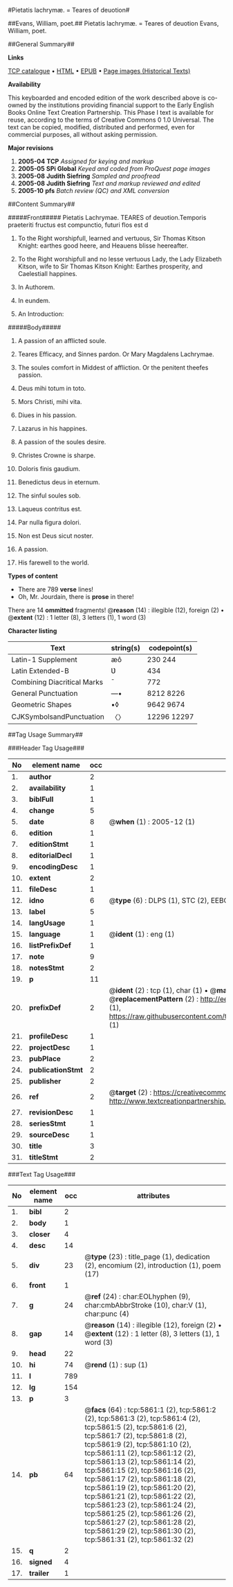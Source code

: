 #Pietatis lachrymæ. = Teares of deuotion#

##Evans, William, poet.##
Pietatis lachrymæ. = Teares of deuotion
Evans, William, poet.

##General Summary##

**Links**

[TCP catalogue](http://www.ota.ox.ac.uk/tcp/)  • 
[HTML](http://tei.it.ox.ac.uk/tcp/Texts-HTML/free/A00/A00460.html)  • 
[EPUB](http://tei.it.ox.ac.uk/tcp/Texts-EPUB/free/A00/A00460.epub) • 
[Page images (Historical Texts)](https://data.historicaltexts.jisc.ac.uk/view?pubId=eebo-99841287e&pageId=eebo-99841287e-5861-1)

**Availability**

This keyboarded and encoded edition of the
	       work described above is co-owned by the institutions
	       providing financial support to the Early English Books
	       Online Text Creation Partnership. This Phase I text is
	       available for reuse, according to the terms of Creative
	       Commons 0 1.0 Universal. The text can be copied,
	       modified, distributed and performed, even for
	       commercial purposes, all without asking permission.

**Major revisions**

1. __2005-04__ __TCP__ *Assigned for keying and markup*
1. __2005-05__ __SPi Global__ *Keyed and coded from ProQuest page images*
1. __2005-08__ __Judith Siefring__ *Sampled and proofread*
1. __2005-08__ __Judith Siefring__ *Text and markup reviewed and edited*
1. __2005-10__ __pfs__ *Batch review (QC) and XML conversion*

##Content Summary##

#####Front#####
Pietatis Lachrymae. TEARES of deuotion.Temporis praeteriti fructus est compunctio, futuri flos est d
1. To the Right worshipfull, learned and vertuous, Sir Thomas Kitson Knight: earthes good heere, and Heauens blisse heereafter.

1. To the Right worshipfull and no lesse vertuous Lady, the Lady Elizabeth Kitson, wife to Sir Thomas Kitson
Knight: Earthes prosperity, and Caelestiall happines.

1. In Authorem.

1. In eundem.

1. An Introduction:

#####Body#####

1. A passion of an afflicted soule.

1. Teares Efficacy, and Sinnes pardon. Or Mary Magdalens Lachrymae.

1. The soules comfort in Middest of affliction. Or the penitent theefes passion.

1. Deus mihi totum in toto.

1. Mors Christi, mihi vita.

1. Diues in his passion.

1. Lazarus in his happines.

1. A passion of the soules desire.

1. Christes Crowne is sharpe.

1. Doloris finis gaudium.

1. Benedictus deus in eternum.

1. The sinful soules sob.

1. Laqueus contritus est.

1. Par nulla figura dolori.

1. Non est Deus sicut noster.

1. A passion.

1. His farewell to the world.

**Types of content**

  * There are 789 **verse** lines!
  * Oh, Mr. Jourdain, there is **prose** in there!

There are 14 **ommitted** fragments! 
 @__reason__ (14) : illegible (12), foreign (2)  •  @__extent__ (12) : 1 letter (8), 3 letters (1), 1 word (3)

**Character listing**


|Text|string(s)|codepoint(s)|
|---|---|---|
|Latin-1 Supplement|æô|230 244|
|Latin Extended-B|Ʋ|434|
|Combining             Diacritical Marks|̄|772|
|General Punctuation|—•|8212 8226|
|Geometric Shapes|▪◊|9642 9674|
|CJKSymbolsandPunctuation|〈〉|12296 12297|

##Tag Usage Summary##

###Header Tag Usage###

|No|element name|occ|attributes|
|---|---|---|---|
|1.|__author__|2||
|2.|__availability__|1||
|3.|__biblFull__|1||
|4.|__change__|5||
|5.|__date__|8| @__when__ (1) : 2005-12 (1)|
|6.|__edition__|1||
|7.|__editionStmt__|1||
|8.|__editorialDecl__|1||
|9.|__encodingDesc__|1||
|10.|__extent__|2||
|11.|__fileDesc__|1||
|12.|__idno__|6| @__type__ (6) : DLPS (1), STC (2), EEBO-CITATION (1), PROQUEST (1), VID (1)|
|13.|__label__|5||
|14.|__langUsage__|1||
|15.|__language__|1| @__ident__ (1) : eng (1)|
|16.|__listPrefixDef__|1||
|17.|__note__|9||
|18.|__notesStmt__|2||
|19.|__p__|11||
|20.|__prefixDef__|2| @__ident__ (2) : tcp (1), char (1)  •  @__matchPattern__ (2) : ([0-9\-]+):([0-9IVX]+) (1), (.+) (1)  •  @__replacementPattern__ (2) : http://eebo.chadwyck.com/downloadtiff?vid=$1&page=$2 (1), https://raw.githubusercontent.com/textcreationpartnership/Texts/master/tcpchars.xml#$1 (1)|
|21.|__profileDesc__|1||
|22.|__projectDesc__|1||
|23.|__pubPlace__|2||
|24.|__publicationStmt__|2||
|25.|__publisher__|2||
|26.|__ref__|2| @__target__ (2) : https://creativecommons.org/publicdomain/zero/1.0/ (1), http://www.textcreationpartnership.org/docs/. (1)|
|27.|__revisionDesc__|1||
|28.|__seriesStmt__|1||
|29.|__sourceDesc__|1||
|30.|__title__|3||
|31.|__titleStmt__|2||


###Text Tag Usage###

|No|element name|occ|attributes|
|---|---|---|---|
|1.|__bibl__|2||
|2.|__body__|1||
|3.|__closer__|4||
|4.|__desc__|14||
|5.|__div__|23| @__type__ (23) : title_page (1), dedication (2), encomium (2), introduction (1), poem (17)|
|6.|__front__|1||
|7.|__g__|24| @__ref__ (24) : char:EOLhyphen (9), char:cmbAbbrStroke (10), char:V (1), char:punc (4)|
|8.|__gap__|14| @__reason__ (14) : illegible (12), foreign (2)  •  @__extent__ (12) : 1 letter (8), 3 letters (1), 1 word (3)|
|9.|__head__|22||
|10.|__hi__|74| @__rend__ (1) : sup (1)|
|11.|__l__|789||
|12.|__lg__|154||
|13.|__p__|3||
|14.|__pb__|64| @__facs__ (64) : tcp:5861:1 (2), tcp:5861:2 (2), tcp:5861:3 (2), tcp:5861:4 (2), tcp:5861:5 (2), tcp:5861:6 (2), tcp:5861:7 (2), tcp:5861:8 (2), tcp:5861:9 (2), tcp:5861:10 (2), tcp:5861:11 (2), tcp:5861:12 (2), tcp:5861:13 (2), tcp:5861:14 (2), tcp:5861:15 (2), tcp:5861:16 (2), tcp:5861:17 (2), tcp:5861:18 (2), tcp:5861:19 (2), tcp:5861:20 (2), tcp:5861:21 (2), tcp:5861:22 (2), tcp:5861:23 (2), tcp:5861:24 (2), tcp:5861:25 (2), tcp:5861:26 (2), tcp:5861:27 (2), tcp:5861:28 (2), tcp:5861:29 (2), tcp:5861:30 (2), tcp:5861:31 (2), tcp:5861:32 (2)|
|15.|__q__|2||
|16.|__signed__|4||
|17.|__trailer__|1||
